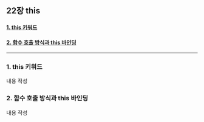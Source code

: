 ## 22장 this

#### [1. this 키워드](#1.-this-키워드)
#### [2. 함수 호출 방식과 this 바인딩](#2.-함수-호출-방식과-this-바인딩)

***

### 1. this 키워드

내용 작성

### 2. 함수 호출 방식과 this 바인딩

내용 작성

